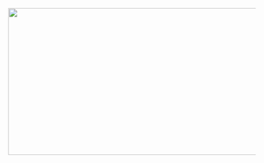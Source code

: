 <a href="https://github.com/devxb/gitanimals">
<img
  src="https://render.gitanimals.org/farms/ChoiHyunSan"
  width="600"
  height="300"
/>
</a>

